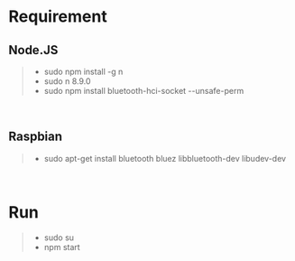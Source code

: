 # Requirement
## **Node.JS**
>* sudo npm install -g n
>* sudo n 8.9.0
>* sudo npm install bluetooth-hci-socket --unsafe-perm

<br>

## **Raspbian**
>* sudo apt-get install bluetooth 
bluez libbluetooth-dev libudev-dev

<br>

# Run
>* sudo su
>* npm start